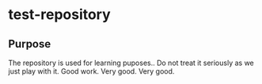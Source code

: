 # test-repository

## Purpose


The repository is used for learning puposes.. Do not treat it seriously as we just play with it. Good work. Very good. Very good.
